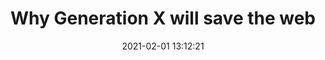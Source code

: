 ---
date: 2021-02-01 13:12:21
link:
  source: pocket
  source_url: https://getpocket.com
  text: Why Generation X will save the web
  url: https://webdevlaw.uk/2021/01/30/why-generation-x-will-save-the-web/
source: pocket
syndicated:
- type: pocket
  url: https://webdevlaw.uk/2021/01/30/why-generation-x-will-save-the-web/
- type: twitter
  url: https://twitter.com/roytang/statuses/1356230925277822976/
title: Why Generation X will save the web
---